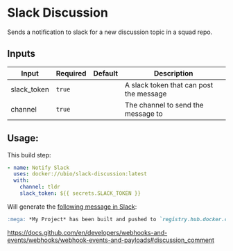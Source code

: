 # Slack Discussion

Sends a notification to slack for a new discussion topic in a squad repo.

## Inputs

| Input           | Required  | Default | Description
| --------------- | --------- | ------- | -----------
| slack_token     | `true`    |         | A slack token that can post the message
| channel         | `true`    |         | The channel to send the message to

## Usage:

This build step:

```yaml
- name: Notify Slack
  uses: docker://ubio/slack-discussion:latest
  with:
    channel: tldr
    slack_token: ${{ secrets.SLACK_TOKEN }}
```

Will generate the [following message in Slack](https://app.slack.com/block-kit-builder/T02FBD280#%7B%22blocks%22:%5B%7B%22type%22:%22section%22,%22text%22:%7B%22type%22:%22mrkdwn%22,%22text%22:%22:package:%20*My%20Project*%20has%20been%20built%20and%20pushed%20to%20%60registry.hub.docker.com/automationcloud/my-project:27.8.1-rc1%60%22%7D%7D%5D%7D):

```markdown
:mega: *My Project* has been built and pushed to `registry.hub.docker.com/automationcloud/my-project:27.8.1-rc1`
```



https://docs.github.com/en/developers/webhooks-and-events/webhooks/webhook-events-and-payloads#discussion_comment